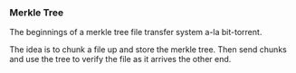 ### Merkle Tree

The beginnings of a merkle tree file transfer system a-la bit-torrent.

The idea is to chunk a file up and store the merkle tree. Then send chunks and use the tree to verify the file as it arrives the other end.
